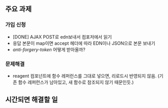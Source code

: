 ## 주요 과제

### 가입 신청

* [DONE] AJAX POST로 edn보내서 컴포저에서 읽기
* 응답 본문이 map이면 accept 헤더에 따라 EDN이나 JSON으로 본문 보내기
* *anti-forgery-token* 어떻게 받아올까?

### 문제해결

* reagent 컴포넌트에 함수 레퍼런스를 그대로 넣으면, 리로드시 반영되지 않음.
  (기존 함수 레퍼런스가 남아있고, 새 함수로 참조되지 않기 때문인듯.)

## 시간되면 해결할 일
